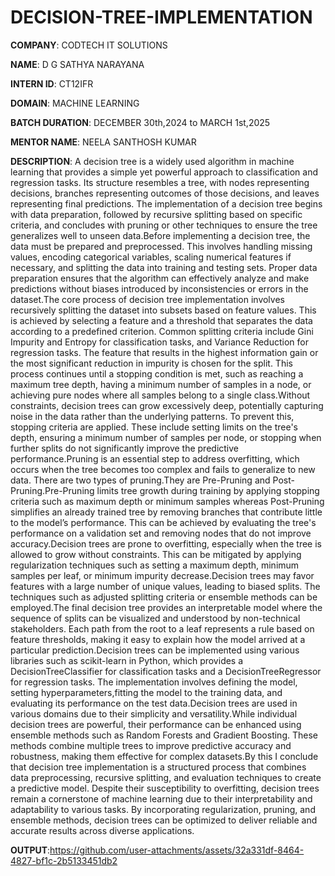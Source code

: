 # DECISION-TREE-IMPLEMENTATION

**COMPANY**: CODTECH IT SOLUTIONS

**NAME**: D G SATHYA NARAYANA

**INTERN ID**: CT12IFR

**DOMAIN**: MACHINE LEARNING

**BATCH DURATION**: DECEMBER 30th,2024 to MARCH 1st,2025

**MENTOR NAME**: NEELA SANTHOSH KUMAR

**DESCRIPTION**: A decision tree is a widely used algorithm in machine learning that provides a simple yet powerful approach to classification and regression tasks. Its structure resembles a tree, with nodes representing decisions, branches representing outcomes of those decisions, and leaves representing final predictions. The implementation of a decision tree begins with data preparation, followed by recursive splitting based on specific criteria, and concludes with pruning or other techniques to ensure the tree generalizes well to unseen data.Before implementing a decision tree, the data must be prepared and preprocessed. This involves handling missing values, encoding categorical variables, scaling numerical features if necessary, and splitting the data into training and testing sets. Proper data preparation ensures that the algorithm can effectively analyze and make predictions without biases introduced by inconsistencies or errors in the dataset.The core process of decision tree implementation involves recursively splitting the dataset into subsets based on feature values. This is achieved by selecting a feature and a threshold that separates the data according to a predefined criterion. Common splitting criteria include Gini Impurity and Entropy for classification tasks, and Variance Reduction for regression tasks. The feature that results in the highest information gain or the most significant reduction in impurity is chosen for the split. This process continues until a stopping condition is met, such as reaching a maximum tree depth, having a minimum number of samples in a node, or achieving pure nodes where all samples belong to a single class.Without constraints, decision trees can grow excessively deep, potentially capturing noise in the data rather than the underlying patterns. To prevent this, stopping criteria are applied. These include setting limits on the tree's depth, ensuring a minimum number of samples per node, or stopping when further splits do not significantly improve the predictive performance.Pruning is an essential step to address overfitting, which occurs when the tree becomes too complex and fails to generalize to new data. There are two types of pruning.They are Pre-Pruning and Post-Pruning.Pre-Pruning limits tree growth during training by applying stopping criteria such as maximum depth or minimum samples whereas Post-Pruning simplifies an already trained tree by removing branches that contribute little to the model’s performance. This can be achieved by evaluating the tree's performance on a validation set and removing nodes that do not improve accuracy.Decision trees are prone to overfitting, especially when the tree is allowed to grow without constraints. This can be mitigated by applying regularization techniques such as setting a maximum depth, minimum samples per leaf, or minimum impurity decrease.Decision trees may favor features with a large number of unique values, leading to biased splits. The techniques such as adjusted splitting criteria or ensemble methods can be employed.The final decision tree provides an interpretable model where the sequence of splits can be visualized and understood by non-technical stakeholders. Each path from the root to a leaf represents a rule based on feature thresholds, making it easy to explain how the model arrived at a particular prediction.Decision trees can be implemented using various libraries such as scikit-learn in Python, which provides a DecisionTreeClassifier for classification tasks and a DecisionTreeRegressor for regression tasks. The implementation involves defining the model, setting hyperparameters,fitting the model to the training data, and evaluating its performance on the test data.Decision trees are used in various domains due to their simplicity and versatility.While individual decision trees are powerful, their performance can be enhanced using ensemble methods such as Random Forests and Gradient Boosting. These methods combine multiple trees to improve predictive accuracy and robustness, making them effective for complex datasets.By this I conclude that decision tree implementation is a structured process that combines data preprocessing, recursive splitting, and evaluation techniques to create a predictive model. Despite their susceptibility to overfitting, decision trees remain a cornerstone of machine learning due to their interpretability and adaptability to various tasks. By incorporating regularization, pruning, and ensemble methods, decision trees can be optimized to deliver reliable and accurate results across diverse applications.


**OUTPUT**:https://github.com/user-attachments/assets/32a331df-8464-4827-bf1c-2b5133451db2
